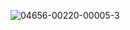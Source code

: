 ![04656-00220-00005-3](https://github.com/user-attachments/assets/c0972a84-6b2b-4787-a89c-412f463daf97)


